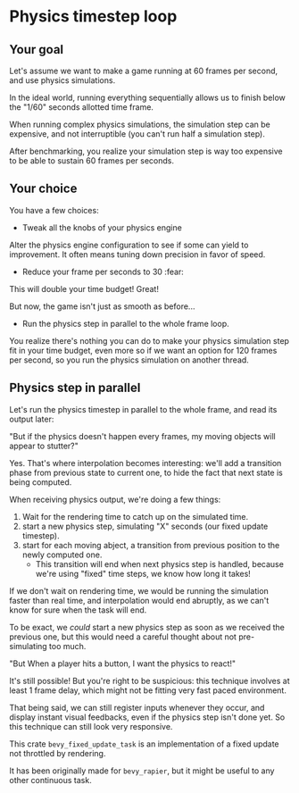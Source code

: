# Physics timestep loop

## Your goal

Let's assume we want to make a game running at 60 frames per second, and use physics simulations.

In the ideal world, running everything sequentially allows us to finish below the "1/60" seconds allotted time frame.

When running complex physics simulations, the simulation step can be expensive, and not interruptible (you can't run half a simulation step).

After benchmarking, you realize your simulation step is way too expensive to be able to sustain 60 frames per seconds.

## Your choice

You have a few choices:

- Tweak all the knobs of your physics engine

Alter the physics engine configuration to see if some can yield to improvement.
It often means tuning down precision in favor of speed.

- Reduce your frame per seconds to 30 :fear:

This will double your time budget! Great!

But now, the game isn't just as smooth as before...

- Run the physics step in parallel to the whole frame loop.

You realize there's nothing you can do to make your physics simulation step fit in your time budget,
even more so if we want an option for 120 frames per second,
so you run the physics simulation on another thread.

## Physics step in parallel

Let's run the physics timestep in parallel to the whole frame, and read its output later:

"But if the physics doesn't happen every frames, my moving objects will appear to stutter?"

Yes. That's where interpolation becomes interesting: we'll add a transition phase from previous state to current one,
to hide the fact that next state is being computed.

When receiving physics output, we're doing a few things:

1. Wait for the rendering time to catch up on the simulated time.
2. start a new physics step, simulating "X" seconds (our fixed update timestep).
3. start for each moving abject, a transition from previous position to the newly computed one.
   - This transition will end when next physics step is handled, because we're using "fixed" time steps, we know how long it takes!

If we don't wait on rendering time, we would be running the simulation faster than real time, and interpolation would end abruptly,
as we can't know for sure when the task will end.

To be exact, we *could* start a new physics step as soon as we received the previous one, but this would need a careful thought about not pre-simulating too much.

"But When a player hits a button, I want the physics to react!"

It's still possible!
But you're right to be suspicious: this technique involves at least 1 frame delay,
which might not be fitting very fast paced environment.

That being said, we can still register inputs whenever they occur, and display instant visual feedbacks,
even if the physics step isn't done yet. So this technique can still look very responsive.

This crate `bevy_fixed_update_task` is an implementation of a fixed update not throttled by rendering.

It has been originally made for `bevy_rapier`, but it might be useful to any other continuous task.
